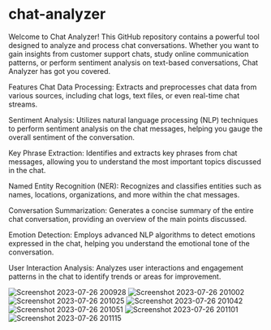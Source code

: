 # chat-analyzer

Welcome to Chat Analyzer! This GitHub repository contains a powerful tool designed to analyze and process chat conversations. Whether you want to gain insights from customer support chats, study online communication patterns, or perform sentiment analysis on text-based conversations, Chat Analyzer has got you covered.

Features
Chat Data Processing: Extracts and preprocesses chat data from various sources, including chat logs, text files, or even real-time chat streams.

Sentiment Analysis: Utilizes natural language processing (NLP) techniques to perform sentiment analysis on the chat messages, helping you gauge the overall sentiment of the conversation.

Key Phrase Extraction: Identifies and extracts key phrases from chat messages, allowing you to understand the most important topics discussed in the chat.

Named Entity Recognition (NER): Recognizes and classifies entities such as names, locations, organizations, and more within the chat messages.

Conversation Summarization: Generates a concise summary of the entire chat conversation, providing an overview of the main points discussed.

Emotion Detection: Employs advanced NLP algorithms to detect emotions expressed in the chat, helping you understand the emotional tone of the conversation.

User Interaction Analysis: Analyzes user interactions and engagement patterns in the chat to identify trends or areas for improvement.


![Screenshot 2023-07-26 200928](https://github.com/shagun00151/chat-analyzer/assets/78349737/cae74f7f-fdd2-49b5-8fe7-bd0b2799ddff)
![Screenshot 2023-07-26 201002](https://github.com/shagun00151/chat-analyzer/assets/78349737/bd6c5dd4-d591-4155-822a-1698186694ba)
![Screenshot 2023-07-26 201025](https://github.com/shagun00151/chat-analyzer/assets/78349737/326aaa40-eea6-4bc0-81a1-d2a5d1509b3b)
![Screenshot 2023-07-26 201042](https://github.com/shagun00151/chat-analyzer/assets/78349737/8296349b-7642-4b03-b6b9-34e769eb5c54)
![Screenshot 2023-07-26 201051](https://github.com/shagun00151/chat-analyzer/assets/78349737/20662356-c899-4714-839e-279cd5fa9d2f)
![Screenshot 2023-07-26 201101](https://github.com/shagun00151/chat-analyzer/assets/78349737/103bfb3b-0313-460c-b63f-215a461ee1e3)
![Screenshot 2023-07-26 201115](https://github.com/shagun00151/chat-analyzer/assets/78349737/a819ce0d-3411-4cff-bf03-6ec0d659a67a)

